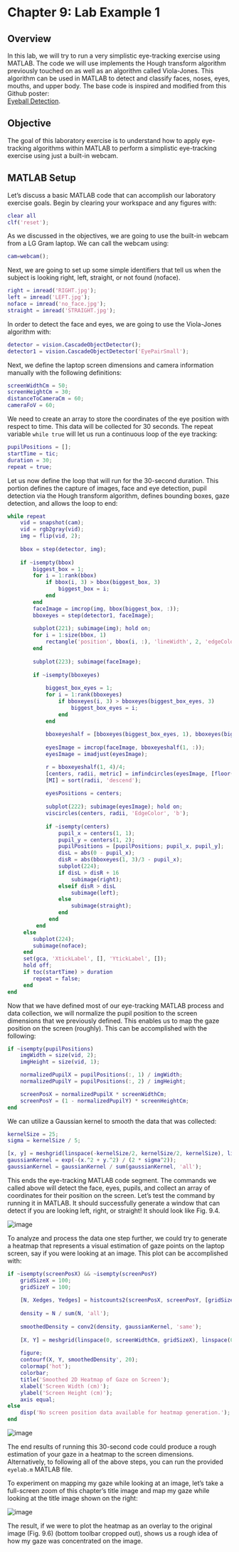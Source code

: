 # Chapter 9: Lab Example 1

## Overview

In this lab, we will try to run a very simplistic eye-tracking exercise using MATLAB. The code we will use implements the Hough transform algorithm previously touched on as well as an algorithm called Viola-Jones. This algorithm can be used in MATLAB to detect and classify faces, noses, eyes, mouths, and upper body. The base code is inspired and modified from this Github poster:  
[Eyeball Detection](https://github.com/ishitadatta/EyeballDetection).

## Objective

The goal of this laboratory exercise is to understand how to apply eye-tracking algorithms within MATLAB to perform a simplistic eye-tracking exercise using just a built-in webcam.

## MATLAB Setup

Let’s discuss a basic MATLAB code that can accomplish our laboratory exercise goals. Begin by clearing your workspace and any figures with:

```matlab
clear all   
clf('reset');
```

As we discussed in the objectives, we are going to use the built-in webcam from a LG Gram laptop. We can call the webcam using:

```matlab
cam=webcam();
```

Next, we are going to set up some simple identifiers that tell us when the subject is looking right, left, straight, or not found (noface).

```matlab
right = imread('RIGHT.jpg');
left = imread('LEFT.jpg');
noface = imread('no_face.jpg');
straight = imread('STRAIGHT.jpg');
```

In order to detect the face and eyes, we are going to use the Viola-Jones algorithm with:

```matlab
detector = vision.CascadeObjectDetector();
detector1 = vision.CascadeObjectDetector('EyePairSmall');
```

Next, we define the laptop screen dimensions and camera information manually with the following definitions:

```matlab
screenWidthCm = 50;
screenHeightCm = 30;
distanceToCameraCm = 60;
cameraFoV = 60;
```

We need to create an array to store the coordinates of the eye position with respect to time. This data will be collected for 30 seconds. The repeat variable `while true` will let us run a continuous loop of the eye tracking:

```matlab
pupilPositions = [];
startTime = tic;
duration = 30;
repeat = true;
```

Let us now define the loop that will run for the 30-second duration. This portion defines the capture of images, face and eye detection, pupil detection via the Hough transform algorithm, defines bounding boxes, gaze detection, and allows the loop to end:

```matlab
while repeat     
    vid = snapshot(cam);  
    vid = rgb2gray(vid);
    img = flip(vid, 2); 
    
    bbox = step(detector, img); 
      
    if ~isempty(bbox)  
        biggest_box = 1;     
        for i = 1:rank(bbox) 
            if bbox(i, 3) > bbox(biggest_box, 3)
                biggest_box = i;
            end
        end
        faceImage = imcrop(img, bbox(biggest_box, :)); 
        bboxeyes = step(detector1, faceImage); 
         
        subplot(221); subimage(img); hold on; 
        for i = 1:size(bbox, 1)    
            rectangle('position', bbox(i, :), 'lineWidth', 2, 'edgeColor', 'y');
        end
         
        subplot(223); subimage(faceImage);     
                 
        if ~isempty(bboxeyes)  
             
            biggest_box_eyes = 1;     
            for i = 1:rank(bboxeyes) 
                if bboxeyes(i, 3) > bboxeyes(biggest_box_eyes, 3)
                    biggest_box_eyes = i;
                end
            end
             
            bboxeyeshalf = [bboxeyes(biggest_box_eyes, 1), bboxeyes(biggest_box_eyes, 2), bboxeyes(biggest_box_eyes, 3)/3, bboxeyes(biggest_box_eyes, 4)];   
             
            eyesImage = imcrop(faceImage, bboxeyeshalf(1, :));    
            eyesImage = imadjust(eyesImage);    

            r = bboxeyeshalf(1, 4)/4;
            [centers, radii, metric] = imfindcircles(eyesImage, [floor(r-r/4) floor(r+r/2)], 'ObjectPolarity', 'dark', 'Sensitivity', 0.93); 
            [MI] = sort(radii, 'descend');
                 
            eyesPositions = centers;
                 
            subplot(222); subimage(eyesImage); hold on;
            viscircles(centers, radii, 'EdgeColor', 'b');
                  
            if ~isempty(centers)
                pupil_x = centers(1, 1);
                pupil_y = centers(1, 2);
                pupilPositions = [pupilPositions; pupil_x, pupil_y];
                disL = abs(0 - pupil_x);    
                disR = abs(bboxeyes(1, 3)/3 - pupil_x);
                subplot(224);
                if disL > disR + 16
                    subimage(right);
                elseif disR > disL
                    subimage(left);
                else
                    subimage(straight); 
                end
             end          
         end
     else
        subplot(224);
        subimage(noface);
     end
     set(gca, 'XtickLabel', [], 'YtickLabel', []);
     hold off;
     if toc(startTime) > duration
        repeat = false; 
     end
end
```

Now that we have defined most of our eye-tracking MATLAB process and data collection, we will normalize the pupil position to the screen dimensions that we previously defined. This enables us to map the gaze position on the screen (roughly). This can be accomplished with the following:

```matlab
if ~isempty(pupilPositions)
    imgWidth = size(vid, 2); 
    imgHeight = size(vid, 1); 

    normalizedPupilX = pupilPositions(:, 1) / imgWidth;
    normalizedPupilY = pupilPositions(:, 2) / imgHeight;

    screenPosX = normalizedPupilX * screenWidthCm;
    screenPosY = (1 - normalizedPupilY) * screenHeightCm; 
end
```

We can utilize a Gaussian kernel to smooth the data that was collected:

```matlab
kernelSize = 25;  
sigma = kernelSize / 5;  

[x, y] = meshgrid(linspace(-kernelSize/2, kernelSize/2, kernelSize), linspace(-kernelSize/2, kernelSize/2, kernelSize));
gaussianKernel = exp(-(x.^2 + y.^2) / (2 * sigma^2));
gaussianKernel = gaussianKernel / sum(gaussianKernel, 'all');  
```

This ends the eye-tracking MATLAB code segment. The commands we called above will detect the face, eyes, pupils, and collect an array of coordinates for their position on the screen. Let’s test the command by running it in MATLAB. It should successfully generate a window that can detect if you are looking left, right, or straight! It should look like Fig. 9.4.

![image](https://github.com/user-attachments/assets/3d0376fc-957e-437c-a9e1-9ae29984dbc0)


To analyze and process the data one step further, we could try to generate a heatmap that represents a visual estimation of gaze points on the laptop screen, say if you were looking at an image. This plot can be accomplished with:

```matlab
if ~isempty(screenPosX) && ~isempty(screenPosY)
    gridSizeX = 100;  
    gridSizeY = 100;  
    
    [N, Xedges, Yedges] = histcounts2(screenPosX, screenPosY, [gridSizeX, gridSizeY]);
    
    density = N / sum(N, 'all');
    
    smoothedDensity = conv2(density, gaussianKernel, 'same');
    
    [X, Y] = meshgrid(linspace(0, screenWidthCm, gridSizeX), linspace(0, screenHeightCm, gridSizeY));
    
    figure;
    contourf(X, Y, smoothedDensity', 20);  
    colormap('hot');  
    colorbar;  
    title('Smoothed 2D Heatmap of Gaze on Screen');
    xlabel('Screen Width (cm)');
    ylabel('Screen Height (cm)');
    axis equal;  
else
    disp('No screen position data available for heatmap generation.');
end
```

![image](https://github.com/user-attachments/assets/d2bef288-4c4f-413f-b2a1-36b8c3049011)


The end results of running this 30-second code could produce a rough estimation of your gaze in a heatmap to the screen dimensions. Alternatively, to following all of the above steps, you can run the provided `eyelab.m` MATLAB file.

To experiment on mapping my gaze while looking at an image, let’s take a full-screen zoom of this chapter’s title image and map my gaze while looking at the title image shown on the right:

![image](https://github.com/user-attachments/assets/864f4d62-8068-4626-ab4e-c1dfd0f5cd28)


The result, if we were to plot the heatmap as an overlay to the original image (Fig. 9.6) (bottom toolbar cropped out), shows us a rough idea of how my gaze was concentrated on the image.



